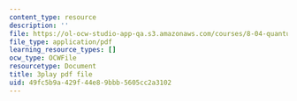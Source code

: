 ```yaml
---
content_type: resource
description: ''
file: https://ol-ocw-studio-app-qa.s3.amazonaws.com/courses/8-04-quantum-physics-i-spring-2016/49fc5b9a429f44e89bbb5605cc2a3102_kiuwtaprFjk.pdf
file_type: application/pdf
learning_resource_types: []
ocw_type: OCWFile
resourcetype: Document
title: 3play pdf file
uid: 49fc5b9a-429f-44e8-9bbb-5605cc2a3102
---
```

